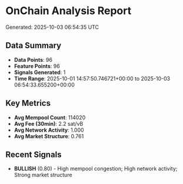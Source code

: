 # OnChain Analysis Report
Generated: 2025-10-03 06:54:35 UTC

## Data Summary
- **Data Points**: 96
- **Feature Points**: 96
- **Signals Generated**: 1
- **Time Range**: 2025-10-01 14:57:50.746721+00:00 to 2025-10-03 06:54:33.655200+00:00

## Key Metrics
- **Avg Mempool Count**: 114020
- **Avg Fee (30min)**: 2.2 sat/vB
- **Avg Network Activity**: 1.000
- **Avg Market Structure**: 0.761

## Recent Signals
- **BULLISH** (0.80) - High mempool congestion; High network activity; Strong market structure
